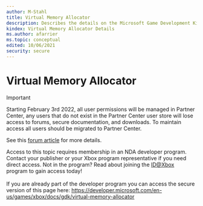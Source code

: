 ```yaml
---
author: M-Stahl
title: Virtual Memory Allocator
description: Describes the details on the Microsoft Game Development Kit (GDK) virtual memory allocator.
kindex: Virtual Memory Allocator Details
ms.author: afarrier
ms.topic: conceptual
edited: 10/06/2021
security: secure
---
```


# Virtual Memory Allocator
> [!IMPORTANT]
> Starting February 3rd 2022, all user permissions will be managed in Partner Center, any users that do not exist in the Partner Center user store will lose access to forums, secure documentation, and downloads. To maintain access all users should be migrated to Partner Center. <p></p>See this <a href="https://forums.xboxlive.com/articles/132187/breaking-change-user-access-for-forums-secure-docu.html">forum article</a> for more details.  

 Access to this topic requires membership in an NDA developer program. Contact your publisher or your Xbox program representative if you need direct access. Not in the program? Read about joining the <a href="https://www.xbox.com/Developers/id">ID@Xbox</a> program to gain access today!  <br/><br/>If you are already part of the developer program you can access the secure version of this page here: <a target="_blank" href="https://developer.microsoft.com/en-us/games/xbox/docs/gdk/virtual-memory-allocator">https://developer.microsoft.com/en-us/games/xbox/docs/gdk/virtual-memory-allocator</a>